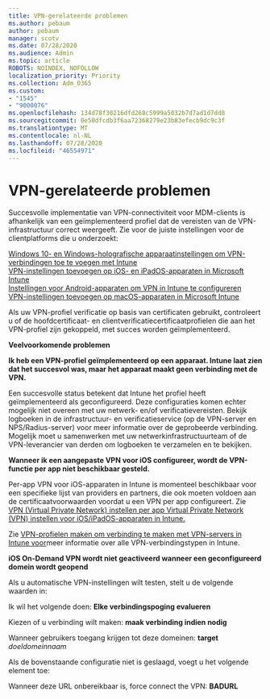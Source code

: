 ```yaml
---
title: VPN-gerelateerde problemen
ms.author: pebaum
author: pebaum
manager: scotv
ms.date: 07/28/2020
ms.audience: Admin
ms.topic: article
ROBOTS: NOINDEX, NOFOLLOW
localization_priority: Priority
ms.collection: Adm_O365
ms.custom:
- "1545"
- "9000076"
ms.openlocfilehash: 134d78f30216dfd268c5999a5032b7d7ad1d7dd8
ms.sourcegitcommit: 0e50dfcdb3f6aa72368279e23b83efecb9dc9c3f
ms.translationtype: MT
ms.contentlocale: nl-NL
ms.lasthandoff: 07/28/2020
ms.locfileid: "46554971"
---
```

# <a name="vpn-related-issues"></a>VPN-gerelateerde problemen

Succesvolle implementatie van VPN-connectiviteit voor MDM-clients is afhankelijk van een geïmplementeerd profiel dat de vereisten van de VPN-infrastructuur correct weergeeft. Zie voor de juiste instellingen voor de clientplatforms die u onderzoekt: 

[Windows 10- en Windows-holografische apparaatinstellingen om VPN-verbindingen toe te voegen met Intune](https://docs.microsoft.com/intune/vpn-settings-windows-10)  
[VPN-instellingen toevoegen op iOS- en iPadOS-apparaten in Microsoft Intune](https://docs.microsoft.com/intune/vpn-settings-ios)  
[Instellingen voor Android-apparaten om VPN in Intune te configureren](https://docs.microsoft.com/intune/vpn-settings-android)  
[VPN-instellingen toevoegen op macOS-apparaten in Microsoft Intune](https://docs.microsoft.com/mem/intune/configuration/vpn-settings-macos)

Als uw VPN-profiel verificatie op basis van certificaten gebruikt, controleert u of de hoofdcertificaat- en clientverificatiecertificaatprofielen die aan het VPN-profiel zijn gekoppeld, met succes worden geïmplementeerd.

**Veelvoorkomende problemen**

**Ik heb een VPN-profiel geïmplementeerd op een apparaat. Intune laat zien dat het succesvol was, maar het apparaat maakt geen verbinding met de VPN.**

Een succesvolle status betekent dat Intune het profiel heeft geïmplementeerd als geconfigureerd. Deze configuraties komen echter mogelijk niet overeen met uw netwerk- en/of verificatievereisten. Bekijk logboeken in de infrastructuur- en verificatieservice (op de VPN-server en NPS/Radius-server) voor meer informatie over de geprobeerde verbinding. Mogelijk moet u samenwerken met uw netwerkinfrastructuurteam of de VPN-leverancier van derden om logboeken te verzamelen en te bekijken.

**Wanneer ik een aangepaste VPN voor iOS configureer, wordt de VPN-functie per app niet beschikbaar gesteld.**

Per-app VPN voor iOS-apparaten in Intune is momenteel beschikbaar voor een specifieke lijst van providers en partners, die ook moeten voldoen aan de certificaatvoorwaarden voordat u een VPN per app configureert. Zie [VPN (Virtual Private Network) instellen per app Virtual Private Network (VPN) instellen voor iOS/iPadOS-apparaten in Intune.](https://docs.microsoft.com/intune/vpn-setting-configure-per-app) 

Zie [VPN-profielen maken om verbinding te maken met VPN-servers in Intune voor](https://docs.microsoft.com/intune/vpn-settings-configure)meer informatie over alle VPN-verbindingstypen in Intune.  

**iOS On-Demand VPN wordt niet geactiveerd wanneer een geconfigureerd domein wordt geopend**

Als u automatische VPN-instellingen wilt testen, stelt u de volgende waarden in:

Ik wil het volgende doen: **Elke verbindingspoging evalueren** 

Kiezen of u verbinding wilt maken: **maak verbinding indien nodig**

Wanneer gebruikers toegang krijgen tot deze domeinen: **target** *doeldomeinnaam*

Als de bovenstaande configuratie niet is geslaagd, voegt u het volgende element toe:

Wanneer deze URL onbereikbaar is, force connect the VPN: **BADURL**